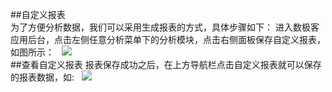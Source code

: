 ##自定义报表  
为了方便分析数据，我们可以采用生成报表的方式，具体步骤如下： 进入数极客应用后台，点击左侧任意分析菜单下的分析模块，点击右侧面板保存自定义报表，如图所示：  
![](http://www.shujike.com/images/h5/baobiao.png)  
##查看自定义报表 
报表保存成功之后，在上方导航栏点击自定义报表就可以保存的报表数据，如:  
![](http://www.shujike.com/images/h5/baobiaotu.png)
